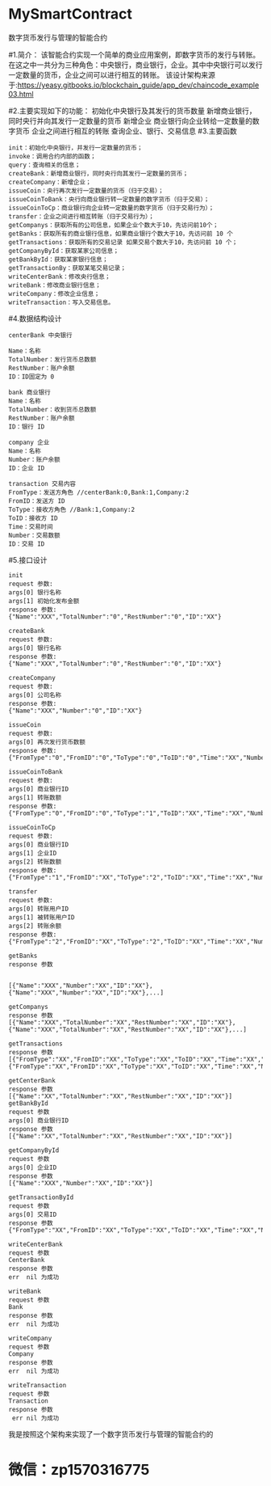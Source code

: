 
# MySmartContract
数字货币发行与管理的智能合约

#1.简介：
该智能合约实现一个简单的商业应用案例，即数字货币的发行与转账。在这之中一共分为三种角色：中央银行，商业银行，企业。其中中央银行可以发行一定数量的货币，企业之间可以进行相互的转账。
该设计架构来源于:https://yeasy.gitbooks.io/blockchain_guide/app_dev/chaincode_example03.html

#2.主要实现如下的功能：
初始化中央银行及其发行的货币数量
新增商业银行，同时央行并向其发行一定数量的货币
新增企业
商业银行向企业转给一定数量的数字货币
企业之间进行相互的转账
查询企业、银行、交易信息
#3.主要函数
```
init：初始化中央银行，并发行一定数量的货币；
invoke：调用合约内部的函数；
query：查询相关的信息；
createBank：新增商业银行，同时央行向其发行一定数量的货币；
createCompany：新增企业；
issueCoin：央行再次发行一定数量的货币（归于交易）；
issueCoinToBank：央行向商业银行转一定数量的数字货币（归于交易）；
issueCoinToCp：商业银行向企业转一定数量的数字货币（归于交易行为）；
transfer：企业之间进行相互转账（归于交易行为）；
getCompanys：获取所有的公司信息，如果企业个数大于10，先访问前10个；
getBanks：获取所有的商业银行信息，如果商业银行个数大于10，先访问前 10 个
getTransactions：获取所有的交易记录 如果交易个数大于10，先访问前 10 个；
getCompanyById：获取某家公司信息；
getBankById：获取某家银行信息；
getTransactionBy：获取某笔交易记录；
writeCenterBank：修改央行信息；
writeBank：修改商业银行信息；
writeCompany：修改企业信息；
writeTransaction：写入交易信息。
```
#4.数据结构设计
```
centerBank 中央银行

Name：名称
TotalNumber：发行货币总数额
RestNumber：账户余额
ID：ID固定为 0
```
```
bank 商业银行
Name：名称
TotalNumber：收到货币总数额
RestNumber：账户余额
ID：银行 ID
```
```
company 企业
Name：名称
Number：账户余额
ID：企业 ID
```
```
transaction 交易内容
FromType：发送方角色 //centerBank:0,Bank:1,Company:2
FromID：发送方 ID
ToType：接收方角色 //Bank:1,Company:2
ToID：接收方 ID
Time：交易时间
Number：交易数额
ID：交易 ID
```
#5.接口设计
```
init
request 参数:
args[0] 银行名称
args[1] 初始化发布金额
response 参数:
{"Name":"XXX","TotalNumber":"0","RestNumber":"0","ID":"XX"}
```
```
createBank
request 参数:
args[0] 银行名称
response 参数:
{"Name":"XXX","TotalNumber":"0","RestNumber":"0","ID":"XX"}
```
```
createCompany
request 参数:
args[0] 公司名称
response 参数:
{"Name":"XXX","Number":"0","ID":"XX"}
```
```
issueCoin
request 参数:
args[0] 再次发行货币数额
response 参数:
{"FromType":"0","FromID":"0","ToType":"0","ToID":"0","Time":"XX","Number":"XX","ID":"XX"}
```
```
issueCoinToBank
request 参数:
args[0] 商业银行ID
args[1] 转账数额
response 参数:
{"FromType":"0","FromID":"0","ToType":"1","ToID":"XX","Time":"XX","Number":"XX","ID":"XX"}
```
```
issueCoinToCp
request 参数:
args[0] 商业银行ID
args[1] 企业ID
args[2] 转账数额
response 参数:
{"FromType":"1","FromID":"XX","ToType":"2","ToID":"XX","Time":"XX","Number":"XX","ID":"XX"}
```
```
transfer
request 参数:
args[0] 转账用户ID
args[1] 被转账用户ID
args[2] 转账余额
response 参数:
{"FromType":"2","FromID":"XX","ToType":"2","ToID":"XX","Time":"XX","Number":"XX","ID":"XX"}
```
```
getBanks
response 参数


[{"Name":"XXX","Number":"XX","ID":"XX"},{"Name":"XXX","Number":"XX","ID":"XX"},...]
```
```
getCompanys
response 参数
[{"Name":"XXX","TotalNumber":"XX","RestNumber":"XX","ID":"XX"},{"Name":"XXX","TotalNumber":"XX","RestNumber":"XX","ID":"XX"},...]
```
```
getTransactions
response 参数
[{"FromType":"XX","FromID":"XX","ToType":"XX","ToID":"XX","Time":"XX","Number":"XX","ID":"XX"},{"FromType":"XX","FromID":"XX","ToType":"XX","ToID":"XX","Time":"XX","Number":"XX","ID":"XX"},...]
```
```
getCenterBank
response 参数
[{"Name":"XX","TotalNumber":"XX","RestNumber":"XX","ID":"XX"}]
getBankById
request 参数
args[0] 商业银行ID
response 参数
[{"Name":"XX","TotalNumber":"XX","RestNumber":"XX","ID":"XX"}]
```
```
getCompanyById
request 参数
args[0] 企业ID
response 参数
[{"Name":"XXX","Number":"XX","ID":"XX"}]
```
```
getTransactionById
request 参数
args[0] 交易ID
response 参数
{"FromType":"XX","FromID":"XX","ToType":"XX","ToID":"XX","Time":"XX","Number":"XX","ID":"XX"}
```
```
writeCenterBank
request 参数
CenterBank
response 参数
err  nil 为成功
```
```
writeBank
request 参数
Bank
response 参数
err  nil 为成功
```
```
writeCompany
request 参数
Company
response 参数
err  nil 为成功
```
```
writeTransaction
request 参数
Transaction
response 参数
 err nil 为成功 
```
我是按照这个架构来实现了一个数字货币发行与管理的智能合约的


# 微信：zp1570316775
